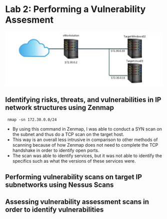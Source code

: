# Lab 2: Performing a Vulnerability Assesment

<p align = "center">
<img src = "https://github.com/Ttokkime/Lab-2/blob/439648fd216411c651c7f8b93319827016534dc8/Lab%202%20topology.png">
</p>

## Identifying risks, threats, and vulnerabilities in IP network structures using Zenmap
```
 nmap -sn 172.30.0.0/24
```

* By using this command in Zenmap, I was able to conduct a SYN scan on the subnet and thus do a TCP scan on the target host. 
* This way is an overall less intrusive in comparison to other methods of scanning because of how Zenmap does not need to complete the TCP handshake in order to identify open ports. 
* The scan was able to identify services, but it was not able to identify the specifics such as what the versions of these services were. 


## Performing vulnerability scans on target IP subnetworks using Nessus Scans
## Assessing vulnerability assessment scans in order to identify vulnerabilities
